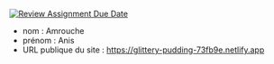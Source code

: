 [![Review Assignment Due Date](https://classroom.github.com/assets/deadline-readme-button-24ddc0f5d75046c5622901739e7c5dd533143b0c8e959d652212380cedb1ea36.svg)](https://classroom.github.com/a/SKyKHAPL)
- nom : Amrouche    
- prénom : Anis
- URL publique du site : https://glittery-pudding-73fb9e.netlify.app 
